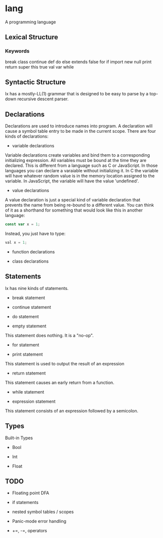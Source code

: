 # lang
A programming language

## Lexical Structure

### Keywords

break
class
continue
def
do
else
extends
false
for
if
import
new
null
print
return
super
this
true
val
var
while

## Syntactic Structure

lx has a mostly-LL(1) grammar that is designed to be easy to parse by a top-down recursive descent parser.

## Declarations

Declarations are used to introduce names into program.
A declaration will cause a symbol table entry to be made in the current scope.
There are four kinds of declarations:

* variable declarations

Variable declarations create variables and bind them to a corresponding initializing expression.
All variables must be bound at the time they are declared.
This is different from a language such as C or JavaScript.
In those languages you can declare a varaiable without initializing it.
In C the variable will have whatever random value is in the memory location assigned to the variable.
In JavaScript, the variable will have the value 'undefined'.

* value declarations

A value declaration is just a special kind of variable declaration that prevents the name from being re-bound to a different value.
You can think of it as a shorthand for something that would look like this in another language:

````javascript
const var x = 1;
````

Instead, you just have to type:

````javascript
val x = 1;
````

* function declarations

* class declarations

## Statements

lx has nine kinds of statements.

* break statement

* continue statement

* do statement

* empty statement

This statement does nothing. It is a "no-op".

* for statement

* print statement

This statement is used to output the result of an expression

* return statement

This statement causes an early return from a function.

* while statement

* expression statement

This statement consists of an expression followed by a semicolon.

## Types

Built-in Types

* Bool

* Int

* Float


## TODO

* Floating point DFA

* if statements

* nested symbol tables / scopes

* Panic-mode error handling

* +=, -=, operators

